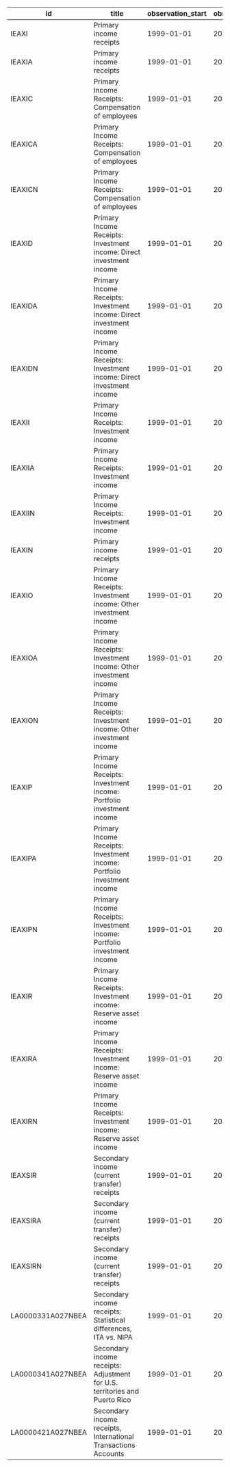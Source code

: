 | id                | title                                                                      | observation_start   | observation_end   |
|-------------------|----------------------------------------------------------------------------|---------------------|-------------------|
| IEAXI             | Primary income receipts                                                    | 1999-01-01          | 2021-07-01        |
| IEAXIA            | Primary income receipts                                                    | 1999-01-01          | 2020-01-01        |
| IEAXIC            | Primary Income Receipts: Compensation of employees                         | 1999-01-01          | 2021-07-01        |
| IEAXICA           | Primary Income Receipts: Compensation of employees                         | 1999-01-01          | 2020-01-01        |
| IEAXICN           | Primary Income Receipts: Compensation of employees                         | 1999-01-01          | 2021-07-01        |
| IEAXID            | Primary Income Receipts: Investment income: Direct investment income       | 1999-01-01          | 2021-07-01        |
| IEAXIDA           | Primary Income Receipts: Investment income: Direct investment income       | 1999-01-01          | 2020-01-01        |
| IEAXIDN           | Primary Income Receipts: Investment income: Direct investment income       | 1999-01-01          | 2021-07-01        |
| IEAXII            | Primary Income Receipts: Investment income                                 | 1999-01-01          | 2021-07-01        |
| IEAXIIA           | Primary Income Receipts: Investment income                                 | 1999-01-01          | 2020-01-01        |
| IEAXIIN           | Primary Income Receipts: Investment income                                 | 1999-01-01          | 2021-07-01        |
| IEAXIN            | Primary income receipts                                                    | 1999-01-01          | 2021-07-01        |
| IEAXIO            | Primary Income Receipts: Investment income: Other investment income        | 1999-01-01          | 2021-07-01        |
| IEAXIOA           | Primary Income Receipts: Investment income: Other investment income        | 1999-01-01          | 2020-01-01        |
| IEAXION           | Primary Income Receipts: Investment income: Other investment income        | 1999-01-01          | 2021-07-01        |
| IEAXIP            | Primary Income Receipts: Investment income: Portfolio investment income    | 1999-01-01          | 2021-07-01        |
| IEAXIPA           | Primary Income Receipts: Investment income: Portfolio investment income    | 1999-01-01          | 2020-01-01        |
| IEAXIPN           | Primary Income Receipts: Investment income: Portfolio investment income    | 1999-01-01          | 2021-07-01        |
| IEAXIR            | Primary Income Receipts: Investment income: Reserve asset income           | 1999-01-01          | 2021-07-01        |
| IEAXIRA           | Primary Income Receipts: Investment income: Reserve asset income           | 1999-01-01          | 2020-01-01        |
| IEAXIRN           | Primary Income Receipts: Investment income: Reserve asset income           | 1999-01-01          | 2021-07-01        |
| IEAXSIR           | Secondary income (current transfer) receipts                               | 1999-01-01          | 2021-07-01        |
| IEAXSIRA          | Secondary income (current transfer) receipts                               | 1999-01-01          | 2020-01-01        |
| IEAXSIRN          | Secondary income (current transfer) receipts                               | 1999-01-01          | 2021-07-01        |
| LA0000331A027NBEA | Secondary income receipts: Statistical differences, ITA vs. NIPA           | 1999-01-01          | 2020-01-01        |
| LA0000341A027NBEA | Secondary income receipts: Adjustment for U.S. territories and Puerto Rico | 1999-01-01          | 2020-01-01        |
| LA0000421A027NBEA | Secondary income receipts, International Transactions Accounts             | 1999-01-01          | 2020-01-01        |